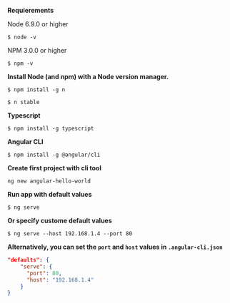 **Requierements**

Node 6.9.0 or higher

```
$ node -v
```

NPM 3.0.0 or higher

```
$ npm -v
```

**Install Node (and npm) with a Node version manager.**

```
$ npm install -g n

$ n stable
```

**Typescript**

`$ npm install -g typescript`

**Angular CLI**

`$ npm install -g @angular/cli`

**Create first project with cli tool**

`ng new angular-hello-world`

**Run app with default values**

```
$ ng serve
```

**Or specify custome default values**

```
$ ng serve --host 192.168.1.4 --port 80
```

**Alternatively, you can set the `port` and `host` values in `.angular-cli.json`**

```json
"defaults": {
    "serve": {
      "port": 80,
      "host": "192.168.1.4"
    }
}
```